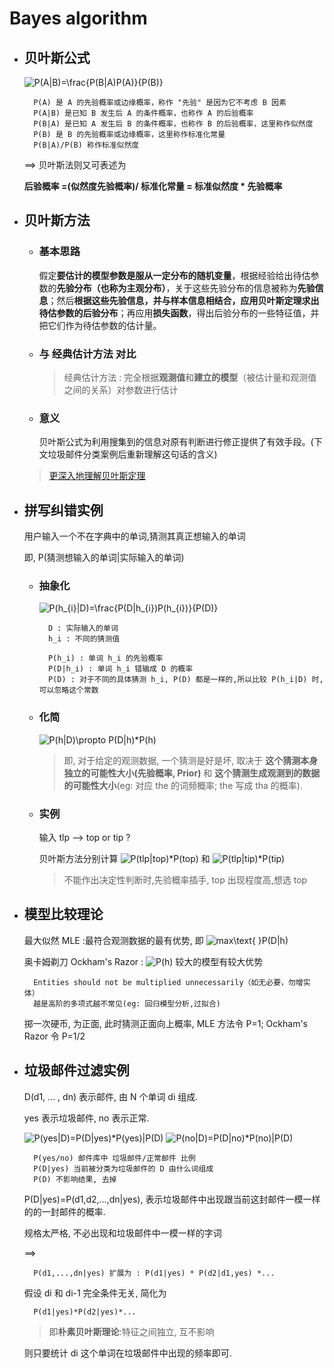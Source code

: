 # Bayes algorithm

- ## 贝叶斯公式

    <img src="https://latex.codecogs.com/gif.latex?P(A|B)=\frac{P(B|A)P(A)}{P(B)}" title="P(A|B)=\frac{P(B|A)P(A)}{P(B)}" />

        P(A) 是 A 的先验概率或边缘概率，称作 "先验" 是因为它不考虑 B 因素
        P(A|B) 是已知 B 发生后 A 的条件概率，也称作 A 的后验概率
        P(B|A) 是已知 A 发生后 B 的条件概率，也称作 B 的后验概率，这里称作似然度
        P(B) 是 B 的先验概率或边缘概率，这里称作标准化常量
        P(B|A)/P(B) 称作标准似然度

    ==> 贝叶斯法则又可表述为

    **后验概率 =(似然度先验概率)/ 标准化常量 = 标准似然度 * 先验概率**

- ## 贝叶斯方法

    + ### 基本思路

        假定**要估计的模型参数是服从一定分布的随机变量**，根据经验给出待估参数的**先验分布（也称为主观分布）**，关于这些先验分布的信息被称为**先验信息**；然后**根据这些先验信息，并与样本信息相结合，应用贝叶斯定理求出待估参数的后验分布**；再应用**损失函数**，得出后验分布的一些特征值，并把它们作为待估参数的估计量。

    + ### 与 经典估计方法 对比

        > 经典估计方法 : 完全根据**观测值**和**建立的模型**（被估计量和观测值之间的关系）对参数进行估计

    + ### 意义

        贝叶斯公式为利用搜集到的信息对原有判断进行修正提供了有效手段。(下文垃圾邮件分类案例后重新理解这句话的含义)

    > [更深入地理解贝叶斯定理](https://blog.csdn.net/yanghonker/article/details/51505068)

- ## 拼写纠错实例

    用户输入一个不在字典中的单词,猜测其真正想输入的单词

    即, P(猜测想输入的单词|实际输入的单词)

    + ### 抽象化

        <img src="https://latex.codecogs.com/gif.latex?P(h_{i}|D)=\frac{P(D|h_{i})P(h_{i})}{P(D)}" title="P(h_{i}|D)=\frac{P(D|h_{i})P(h_{i})}{P(D)}" />

            D : 实际输入的单词
            h_i : 不同的猜测值

            P(h_i) : 单词 h_i 的先验概率
            P(D|h_i) : 单词 h_i 错输成 D 的概率
            P(D) : 对于不同的具体猜测 h_i, P(D) 都是一样的,所以比较 P(h_i|D) 时,可以忽略这个常数

    + ### 化简

        <img src="https://latex.codecogs.com/gif.latex?P(h|D)\propto&space;P(D|h)*P(h)" title="P(h|D)\propto P(D|h)*P(h)" />

        > 即, 对于给定的观测数据, 一个猜测是好是坏, 取决于 **这个猜测本身独立的可能性大小(先验概率, Prior)** 和 **这个猜测生成观测到的数据的可能性大小**(eg: 对应 the 的词频概率; the 写成 tha 的概率).

    + ### 实例

        输入 tlp --> top or tip ?

        贝叶斯方法分别计算 <img src="https://latex.codecogs.com/gif.latex?P(tlp|top)*P(top)" title="P(tlp|top)*P(top)" /> 和 <img src="https://latex.codecogs.com/gif.latex?P(tlp|tip)*P(tip)" title="P(tlp|tip)*P(tip)" />

        > 不能作出决定性判断时,先验概率插手, top 出现程度高,想选 top

- ## 模型比较理论

    最大似然 MLE :最符合观测数据的最有优势, 即 <img src="https://latex.codecogs.com/gif.latex?max\text{&space;}P(D|h)" title="max\text{ }P(D|h)" />

    奥卡姆剃刀 Ockham's Razor : <img src="https://latex.codecogs.com/gif.latex?P(h)" title="P(h)" /> 较大的模型有较大优势

        Entities should not be multiplied unnecessarily（如无必要，勿增实体）
        越是高阶的多项式越不常见(eg: 回归模型分析,过拟合)

    掷一次硬币, 为正面, 此时猜测正面向上概率, MLE 方法令 P=1; Ockham's Razor 令 P=1/2

- ## 垃圾邮件过滤实例

    D(d1, ... , dn) 表示邮件, 由 N 个单词 di 组成.

    yes 表示垃圾邮件, no 表示正常.

    <img src="https://latex.codecogs.com/gif.latex?P(yes|D)=P(D|yes)*P(yes)|P(D)" title="P(yes|D)=P(D|yes)*P(yes)|P(D)" />

    <img src="https://latex.codecogs.com/gif.latex?P(no|D)=P(D|no)*P(no)|P(D)" title="P(no|D)=P(D|no)*P(no)|P(D)" />

        P(yes/no) 邮件库中 垃圾邮件/正常邮件 比例
        P(D|yes) 当前被分类为垃圾邮件的 D 由什么词组成
        P(D) 不影响结果, 去掉

    P(D|yes)=P(d1,d2,...,dn|yes), 表示垃圾邮件中出现跟当前这封邮件一模一样的的一封邮件的概率.

    规格太严格, 不必出现和垃圾邮件中一模一样的字词

    ==>

        P(d1,...,dn|yes) 扩展为 : P(d1|yes) * P(d2|d1,yes) *...

    假设 di 和 di-1 完全条件无关, 简化为

        P(d1|yes)*P(d2|yes)*...


    > 即**朴素贝叶斯理论**:特征之间独立, 互不影响

    则只要统计 di 这个单词在垃圾邮件中出现的频率即可.
